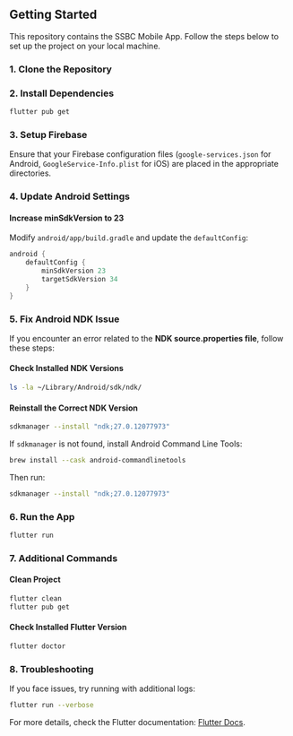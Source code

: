 ## Getting Started

This repository contains the SSBC Mobile App. Follow the steps below to set up the project on your local machine.

### **1. Clone the Repository**


### **2. Install Dependencies**
```sh
flutter pub get
```

### **3. Setup Firebase**
Ensure that your Firebase configuration files (`google-services.json` for Android, `GoogleService-Info.plist` for iOS) are placed in the appropriate directories.

### **4. Update Android Settings**
#### **Increase minSdkVersion to 23**
Modify `android/app/build.gradle` and update the `defaultConfig`:
```gradle
android {
    defaultConfig {
        minSdkVersion 23
        targetSdkVersion 34
    }
}
```

### **5. Fix Android NDK Issue**
If you encounter an error related to the **NDK source.properties file**, follow these steps:
#### **Check Installed NDK Versions**
```sh
ls -la ~/Library/Android/sdk/ndk/
```
#### **Reinstall the Correct NDK Version**
```sh
sdkmanager --install "ndk;27.0.12077973"
```
If `sdkmanager` is not found, install Android Command Line Tools:
```sh
brew install --cask android-commandlinetools
```
Then run:
```sh
sdkmanager --install "ndk;27.0.12077973"
```

### **6. Run the App**
```sh
flutter run
```

### **7. Additional Commands**
#### **Clean Project**
```sh
flutter clean
flutter pub get
```
#### **Check Installed Flutter Version**
```sh
flutter doctor
```

### **8. Troubleshooting**
If you face issues, try running with additional logs:
```sh
flutter run --verbose
```

For more details, check the Flutter documentation: [Flutter Docs](https://flutter.dev/docs).

